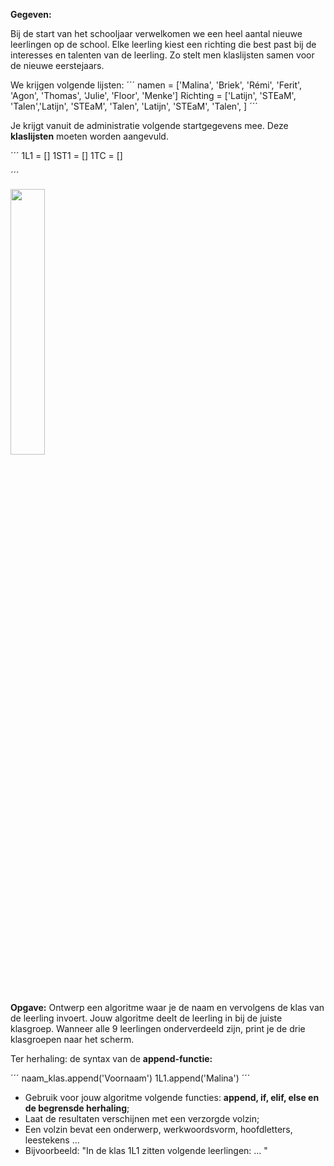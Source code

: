 **Gegeven:** 

Bij de start van het schooljaar verwelkomen we een heel aantal nieuwe leerlingen op de school. 
Elke leerling kiest een richting die best past bij de interesses en talenten van de leerling. 
Zo stelt men klaslijsten samen voor de nieuwe eerstejaars. 

We krijgen volgende lijsten: 
´´´
namen = ['Malina', 'Briek', 'Rémi', 'Ferit', 'Agon', 'Thomas', 'Julie', 'Floor', 'Menke']
Richting = ['Latijn', 'STEaM', 'Talen','Latijn', 'STEaM', 'Talen', 'Latijn', 'STEaM', 'Talen', ]
´´´

Je krijgt vanuit de administratie volgende startgegevens mee. Deze **klaslijsten** moeten worden aangevuld. 

´´´
1L1 = []
1ST1 = []
1TC = []

´´´

<img src="https://images.pexels.com/photos/210661/pexels-photo-210661.jpeg?cs=srgb&dl=pexels-picjumbocom-210661.jpg&fm=jpg" width="33%"/>

**Opgave:**
Ontwerp een algoritme waar je de naam en vervolgens de klas van de leerling invoert. Jouw algoritme deelt de leerling in bij de juiste klasgroep. Wanneer alle 9 leerlingen onderverdeeld zijn, print je de drie klasgroepen naar het scherm. 

Ter herhaling: de syntax van de **append-functie:**

´´´
naam_klas.append('Voornaam')
1L1.append('Malina')
´´´


* Gebruik voor jouw algoritme volgende functies: **append, if, elif, else en de begrensde herhaling**; 
* Laat de resultaten verschijnen met een verzorgde volzin; 
* Een volzin bevat een onderwerp, werkwoordsvorm, hoofdletters, leestekens ... 
* Bijvoorbeeld: "In de klas 1L1 zitten volgende leerlingen: ... "
